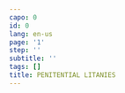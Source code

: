 ```yaml
---
capo: 0
id: 0
lang: en-us
page: '1'
step: ''
subtitle: ''
tags: []
title: PENITENTIAL LITANIES
---
```

